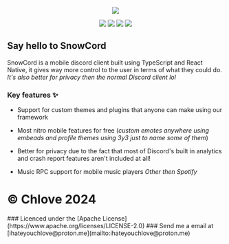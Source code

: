<p align="center">
    <img src="https://i.imgur.com/XRBuyJW.png">
</p>

<p align="center">
    <img src="https://img.shields.io/badge/react_native-%2320232a.svg?style=for-the-badge&logo=react&logoColor=%2361DAFB">     <img src="https://img.shields.io/badge/typescript-%23007ACC.svg?style=for-the-badge&logo=typescript&logoColor=white">     <img src="https://img.shields.io/badge/Discord-%235865F2.svg?style=for-the-badge&logo=discord&logoColor=white">     <img src="https://img.shields.io/badge/Liberapay-F6C915?style=for-the-badge&logo=liberapay&logoColor=black">
</p>

<h2>Say hello to SnowCord</h2>
<p>SnowCord is a mobile discord client built using TypeScript and React Native, it gives way more control to the user in terms of what they could do. <i>It's also better for privacy then the normal Discord client lol</i></p>

<h3>Key features ✨</h3>

- Support for custom themes and plugins that anyone can make using our framework

- Most nitro mobile features for free (<i>custom emotes anywhere using embeads and profile themes using 3y3 just to name some of them</i>)

- Better for privacy due to the fact that most of Discord's built in analytics and crash report features aren't included at all!

- Music RPC support for mobile music players <i>Other then Spotify</i>

<h1>© Chlove 2024</h1>
### Licenced under the [Apache License](https://www.apache.org/licenses/LICENSE-2.0)
### Send me a email at [ihateyouchlove@proton.me](mailto:ihateyouchlove@proton.me)
